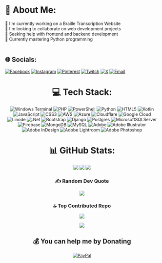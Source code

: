 # 💫 About Me:
🔭 I'm currently working on a Braille Transcription Website<br>👯 I'm looking to collaborate on web development projects<br>🤝 Seeking help with frontend and backend development<br>🌱 Currently mastering Python programming<br><br>

## 🌐 Socials:
[![Facebook](https://img.shields.io/badge/Facebook-%231877F2.svg?logo=Facebook&logoColor=white)](https://facebook.com/poweldary)
[![Instagram](https://img.shields.io/badge/Instagram-%23E4405F.svg?logo=Instagram&logoColor=white)](https://instagram.com/darypowel)
[![Pinterest](https://img.shields.io/badge/Pinterest-%23E60023.svg?logo=Pinterest&logoColor=white)](https://pinterest.com/poweldayck)
[![Twitch](https://img.shields.io/badge/Twitch-%239146FF.svg?logo=Twitch&logoColor=white)](https://twitch.tv/Akubrecah)
[![X](https://img.shields.io/badge/X-black.svg?logo=X&logoColor=white)](https://x.com/Akubrecah)
[![Email](https://img.shields.io/badge/Email-D14836?logo=gmail&logoColor=white)](mailto:poweldayck@gmail.com)

<div align="center">

# 💻 Tech Stack:
![Windows Terminal](https://img.shields.io/badge/Windows%20Terminal-%234D4D4D.svg?style=plastic&logo=windows-terminal&logoColor=white) 
![PHP](https://img.shields.io/badge/php-%23777BB4.svg?style=plastic&logo=php&logoColor=white) 
![PowerShell](https://img.shields.io/badge/PowerShell-%235391FE.svg?style=plastic&logo=powershell&logoColor=white) 
![Python](https://img.shields.io/badge/python-3670A0?style=plastic&logo=python&logoColor=ffdd54) 
![HTML5](https://img.shields.io/badge/html5-%23E34F26.svg?style=plastic&logo=html5&logoColor=white) 
![Kotlin](https://img.shields.io/badge/kotlin-%237F52FF.svg?style=plastic&logo=kotlin&logoColor=white) 
![JavaScript](https://img.shields.io/badge/javascript-%23323330.svg?style=plastic&logo=javascript&logoColor=%23F7DF1E) 
![CSS3](https://img.shields.io/badge/css3-%231572B6.svg?style=plastic&logo=css3&logoColor=white) 
![AWS](https://img.shields.io/badge/AWS-%23FF9900.svg?style=plastic&logo=amazon-aws&logoColor=white) 
![Azure](https://img.shields.io/badge/azure-%230072C6.svg?style=plastic&logo=microsoftazure&logoColor=white) 
![Cloudflare](https://img.shields.io/badge/Cloudflare-F38020?style=plastic&logo=Cloudflare&logoColor=white) 
![Google Cloud](https://img.shields.io/badge/GoogleCloud-%234285F4.svg?style=plastic&logo=google-cloud&logoColor=white) 
![Linode](https://img.shields.io/badge/linode-00A95C?style=plastic&logo=linode&logoColor=white) 
![.Net](https://img.shields.io/badge/.NET-5C2D91?style=plastic&logo=.net&logoColor=white) 
![Bootstrap](https://img.shields.io/badge/bootstrap-%238511FA.svg?style=plastic&logo=bootstrap&logoColor=white) 
![Django](https://img.shields.io/badge/django-%23092E20.svg?style=plastic&logo=django&logoColor=white) 
![Postgres](https://img.shields.io/badge/postgres-%23316192.svg?style=plastic&logo=postgresql&logoColor=white) 
![MicrosoftSQLServer](https://img.shields.io/badge/Microsoft%20SQL%20Server-CC2927?style=plastic&logo=microsoft%20sql%20server&logoColor=white) 
![Firebase](https://img.shields.io/badge/firebase-a08021?style=plastic&logo=firebase&logoColor=ffcd34) 
![MongoDB](https://img.shields.io/badge/MongoDB-%234ea94b.svg?style=plastic&logo=mongodb&logoColor=white) 
![MySQL](https://img.shields.io/badge/mysql-4479A1.svg?style=plastic&logo=mysql&logoColor=white) 
![Adobe](https://img.shields.io/badge/adobe-%23FF0000.svg?style=plastic&logo=adobe&logoColor=white) 
![Adobe Illustrator](https://img.shields.io/badge/adobe%20illustrator-%23FF9A00.svg?style=plastic&logo=adobe%20illustrator&logoColor=white) 
![Adobe InDesign](https://img.shields.io/badge/Adobe%20InDesign-49021F?style=plastic&logo=adobeindesign&logoColor=FF3366) 
![Adobe Lightroom](https://img.shields.io/badge/Adobe%20Lightroom-31A8FF.svg?style=plastic&logo=Adobe%20Lightroom&logoColor=white) 
![Adobe Photoshop](https://img.shields.io/badge/adobe%20photoshop-%2331A8FF.svg?style=plastic&logo=adobe%20photoshop&logoColor=white)

</div>

<div align="center">

# 📊 GitHub Stats:
![](https://github-readme-stats.vercel.app/api?username=Akubrecah&theme=blue_navy&hide_border=false&include_all_commits=true&count_private=true)
![](https://nirzak-streak-stats.vercel.app/?user=Akubrecah&theme=blue_navy&hide_border=false)
![](https://github-readme-stats.vercel.app/api/top-langs/?username=Akubrecah&theme=blue_navy&hide_border=false&include_all_commits=true&count_private=true&layout=compact)

### ✍️ Random Dev Quote
![](https://quotes-github-readme.vercel.app/api?type=vetical&theme=tokyonight)

### 🔝 Top Contributed Repo
![](https://github-contributor-stats.vercel.app/api?username=Akubrecah&limit=5&theme=dark&combine_all_yearly_contributions=true)

</div>

<div align="center">

[![](https://visitcount.itsvg.in/api?id=Akubrecah&icon=1&color=0)](https://visitcount.itsvg.in)

## 💰 You can help me by Donating
[![PayPal](https://img.shields.io/badge/PayPal-00457C?style=for-the-badge&logo=paypal&logoColor=white)](https://paypal.me/poweldayck@outlook.com)

</div>
